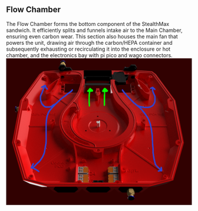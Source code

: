 ## Flow Chamber
The Flow Chamber forms the bottom component of the StealthMax sandwich. It efficiently splits and funnels intake air to the Main Chamber, ensuring even carbon wear. This section also houses the main fan that powers the unit, drawing air through the carbon/HEPA container and subsequently exhausting or recirculating it into the enclosure or hot chamber, and the electronics bay with pi pico and wago connectors.
![StealthMax V2](./Flow_Chamber.png)

